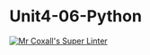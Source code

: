 # Unit4-06-Python
[![Mr Coxall's Super Linter](https://github.com/ICS3U-C-Programming-TonyT/Unit4-06-Python/workflows/Mr%20Coxall's%20Super%20Linter/badge.svg)](https://github.com/ICS3U-C-Programming-TonyT/Unit4-06-Python/actions/)
